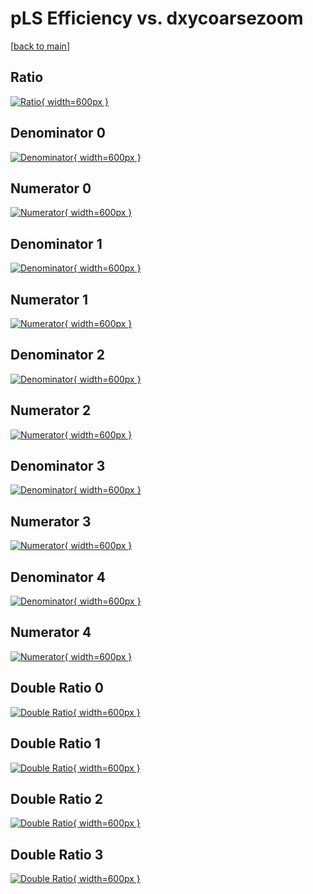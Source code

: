 # pLS Efficiency vs. dxycoarsezoom

[[back to main](./)]



## Ratio

[![Ratio](../mtv/var/pLS_xtr_211_1_eff_dxycoarsezoom.png){ width=600px }](../mtv/var/pLS_xtr_211_1_eff_dxycoarsezoom.pdf)

## Denominator 0

[![Denominator](../mtv/den/pLS_xtr_211_1_eff_dxycoarsezoom_den0.png){ width=600px }](../mtv/den/pLS_xtr_211_1_eff_dxycoarsezoom_den0.pdf)

## Numerator 0

[![Numerator](../mtv/num/pLS_xtr_211_1_eff_dxycoarsezoom_num0.png){ width=600px }](../mtv/num/pLS_xtr_211_1_eff_dxycoarsezoom_num0.pdf)

## Denominator 1

[![Denominator](../mtv/den/pLS_xtr_211_1_eff_dxycoarsezoom_den1.png){ width=600px }](../mtv/den/pLS_xtr_211_1_eff_dxycoarsezoom_den1.pdf)

## Numerator 1

[![Numerator](../mtv/num/pLS_xtr_211_1_eff_dxycoarsezoom_num1.png){ width=600px }](../mtv/num/pLS_xtr_211_1_eff_dxycoarsezoom_num1.pdf)

## Denominator 2

[![Denominator](../mtv/den/pLS_xtr_211_1_eff_dxycoarsezoom_den2.png){ width=600px }](../mtv/den/pLS_xtr_211_1_eff_dxycoarsezoom_den2.pdf)

## Numerator 2

[![Numerator](../mtv/num/pLS_xtr_211_1_eff_dxycoarsezoom_num2.png){ width=600px }](../mtv/num/pLS_xtr_211_1_eff_dxycoarsezoom_num2.pdf)

## Denominator 3

[![Denominator](../mtv/den/pLS_xtr_211_1_eff_dxycoarsezoom_den3.png){ width=600px }](../mtv/den/pLS_xtr_211_1_eff_dxycoarsezoom_den3.pdf)

## Numerator 3

[![Numerator](../mtv/num/pLS_xtr_211_1_eff_dxycoarsezoom_num3.png){ width=600px }](../mtv/num/pLS_xtr_211_1_eff_dxycoarsezoom_num3.pdf)

## Denominator 4

[![Denominator](../mtv/den/pLS_xtr_211_1_eff_dxycoarsezoom_den4.png){ width=600px }](../mtv/den/pLS_xtr_211_1_eff_dxycoarsezoom_den4.pdf)

## Numerator 4

[![Numerator](../mtv/num/pLS_xtr_211_1_eff_dxycoarsezoom_num4.png){ width=600px }](../mtv/num/pLS_xtr_211_1_eff_dxycoarsezoom_num4.pdf)

## Double Ratio 0

[![Double Ratio](../mtv/ratio/pLS_xtr_211_1_eff_dxycoarsezoom_ratio0.png){ width=600px }](../mtv/ratio/pLS_xtr_211_1_eff_dxycoarsezoom_ratio0.pdf)

## Double Ratio 1

[![Double Ratio](../mtv/ratio/pLS_xtr_211_1_eff_dxycoarsezoom_ratio1.png){ width=600px }](../mtv/ratio/pLS_xtr_211_1_eff_dxycoarsezoom_ratio1.pdf)

## Double Ratio 2

[![Double Ratio](../mtv/ratio/pLS_xtr_211_1_eff_dxycoarsezoom_ratio2.png){ width=600px }](../mtv/ratio/pLS_xtr_211_1_eff_dxycoarsezoom_ratio2.pdf)

## Double Ratio 3

[![Double Ratio](../mtv/ratio/pLS_xtr_211_1_eff_dxycoarsezoom_ratio3.png){ width=600px }](../mtv/ratio/pLS_xtr_211_1_eff_dxycoarsezoom_ratio3.pdf)

